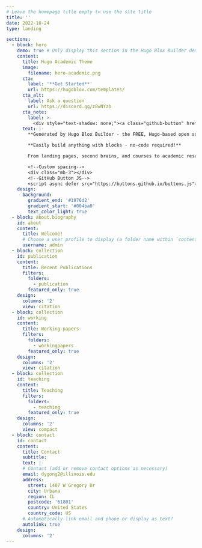```yaml
---
# Leave the homepage title empty to use the site title
title: ''
date: 2022-10-24
type: landing

sections:
  - block: hero
    demo: true # Only display this section in the Hugo Blox Builder demo site
    content:
      title: Hugo Academic Theme
      image:
        filename: hero-academic.png
      cta:
        label: '**Get Started**'
        url: https://hugoblox.com/templates/
      cta_alt:
        label: Ask a question
        url: https://discord.gg/z8wNYzb
      cta_note:
        label: >-
          <div style="text-shadow: none;"><a class="github-button" href="https://github.com/HugoBlox/hugo-blox-builder" data-icon="octicon-star" data-size="large" data-show-count="true" aria-label="Star">Star Hugo Blox Builder</a></div><div style="text-shadow: none;"><a class="github-button" href="https://github.com/HugoBlox/theme-academic-cv" data-icon="octicon-star" data-size="large" data-show-count="true" aria-label="Star">Star the Academic template</a></div>
      text: |-
        **Generated by Hugo Blox Builder - the FREE, Hugo-based open source website builder trusted by 500,000+ sites.**

        **Easily build anything with blocks - no-code required!**

        From landing pages, second brains, and courses to academic resumés, conferences, and tech blogs.

        <!--Custom spacing-->
        <div class="mb-3"></div>
        <!--GitHub Button JS-->
        <script async defer src="https://buttons.github.io/buttons.js"></script>
    design:
      background:
        gradient_end: '#1976d2'
        gradient_start: '#004ba0'
        text_color_light: true
  - block: about.biography
    id: about
    content:
      title: Welcome!
      # Choose a user profile to display (a folder name within `content/authors/`)
      username: admin
  - block: collection
    id: publication
    content:
      title: Recent Publications
      filters:
        folders:
          - publication
        featured_only: true
    design:
      columns: '2'
      view: citation
  - block: collection
    id: working
    content:
      title: Working papers
      filters:
        folders:
          - workingpapers
        featured_only: true
    design:
      columns: '2'
      view: citation
  - block: collection
    id: teaching
    content:
      title: Teaching
      filters:
        folders:
          - teaching
        featured_only: true
    design:
      columns: '2'
      view: compact
  - block: contact
    id: contact
    content:
      title: Contact
      subtitle:
      text: |-
      # Contact (add or remove contact options as necessary)
      email: dygong2@illinois.edu
      address:
        street: 1407 W Gregory Dr
        city: Urbana
        region: IL
        postcode: '61801'
        country: United States
        country_code: US
      # Automatically link email and phone or display as text?
      autolink: true
    design:
      columns: '2'
---
```

